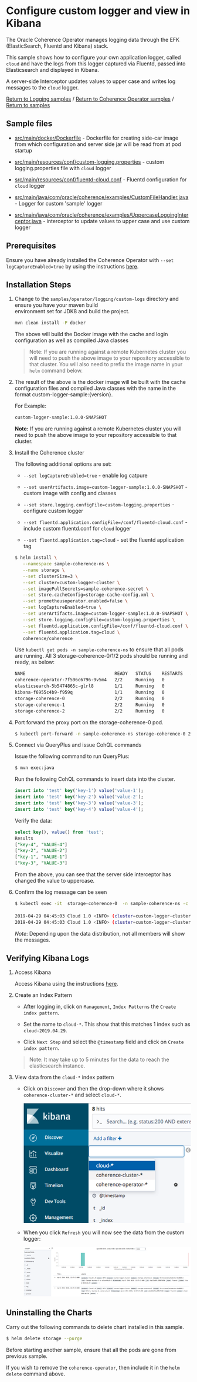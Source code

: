 # Configure custom logger and view in Kibana 

The Oracle Coherence Operator manages logging data through the EFK
(ElasticSearch, Fluentd and Kibana) stack.

This sample shows how to configure your own application logger, called `cloud` and have the logs 
from this logger captured via Fluentd, passed into Elasticsearch and displayed in Kibana. 

A server-side Interceptor updates values to upper case and writes log messages to the `cloud` logger.

[Return to Logging samples](../) / [Return to Coherence Operator samples](../../) / [Return to samples](../../../README.md#list-of-samples)

## Sample files

* [src/main/docker/Dockerfile](src/main/docker/Dockerfile) - Dockerfile for creating side-car image from which configuration
  and server side jar will be read from at pod startup

* [src/main/resources/conf/custom-logging.properties](src/main/resources/conf/custom-logging.properties) - custom logging.properties file with `cloud` logger

* [src/main/resources/conf/fluentd-cloud.conf](src/main/resources/conf/fluentd-cloud.conf) - Fluentd configuration for `cloud` logger

* [src/main/java/com/oracle/coherence/examples/CustomFileHandler.java](src/main/java/com/oracle/coherence/examples/CustomFileHandler.java) - Logger for custom 'sample' logger

* [src/main/java/com/oracle/coherence/examples/UppercaseLoggingInterceptor.java](src/main/java/com/oracle/coherence/examples/UppercaseLoggingInterceptor.java) - interceptor to update values to upper case and use custom logger

## Prerequisites

Ensure you have already installed the Coherence Operator with `--set logCaptureEnabled=true` by using the instructions [here](../../../README.md#install-the-coherence-operator).

## Installation Steps

1. Change to the `samples/operator/logging/custom-logs` directory and ensure you have your maven build     
   environment set for JDK8 and build the project.

   ```bash
   mvn clean install -P docker
   ```

   The above will build the Docker image with the cache and login configuration as well as compiled Java classes
   
   > Note: If you are running against a remote Kubernetes cluster you will need to
   > push the above image to your repository accessible to that cluster. You will also need to 
   > prefix the image name in your `helm` command below.

1. The result of the above is the docker image will be built with the cache configuration files
   and compiled Java classes with the name in the format custom-logger-sample:{version}.

   For Example:

   ```bash
   custom-logger-sample:1.0.0-SNAPSHOT
   ```

   **Note:** If you are running against a remote Kubernetes cluster you will need to
   push the above image to your repository accessible to that cluster.

1. Install the Coherence cluster

   The following additional options are set:
   
   * `--set logCaptureEnabled=true` - enable log catpure
   
   * `--set userArtifacts.image=custom-logger-sample:1.0.0-SNAPSHOT` - custom image with config and classes
   
   * `--set store.logging.configFile=custom-logging.properties` - configure custom logger
   
   * `--set fluentd.application.configFile=/conf/fluentd-cloud.conf` - include custom fluentd.conf for `cloud` logger
   
   * `--set fluentd.application.tag=cloud` - set the fluentd application tag
   
   ```bash
   $ helm install \
      --namespace sample-coherence-ns \
      --name storage \
      --set clusterSize=3 \
      --set cluster=custom-logger-cluster \
      --set imagePullSecrets=sample-coherence-secret \
      --set store.cacheConfig=storage-cache-config.xml \
      --set prometheusoperator.enabled=false \
      --set logCaptureEnabled=true \
      --set userArtifacts.image=custom-logger-sample:1.0.0-SNAPSHOT \
      --set store.logging.configFile=custom-logging.properties \
      --set fluentd.application.configFile=/conf/fluentd-cloud.conf \
      --set fluentd.application.tag=cloud \
      coherence/coherence
   ```

   Use `kubectl get pods -n sample-coherence-ns` to ensure that all pods are running.
   All 3 storage-coherence-0/1/2 pods should be running and ready, as below:

   ```bash
   NAME                                  READY   STATUS    RESTARTS   AGE
   coherence-operator-7f596c6796-9v5m4   2/2     Running   0          58m
   elasticsearch-5b5474865c-glrl8        1/1     Running   0          58m
   kibana-f6955c4b9-f959q                1/1     Running   0          58m
   storage-coherence-0                   2/2     Running   0          2m
   storage-coherence-1                   2/2     Running   0          1m
   storage-coherence-2                   2/2     Running   0          1m
   ```
          
1. Port forward the proxy port on the storage-coherence-0 pod.

   ```bash
   $ kubectl port-forward -n sample-coherence-ns storage-coherence-0 20000:20000
   ```

1. Connect via QueryPlus and issue CohQL commands

   Issue the following command to run QueryPlus:

   ```bash
   $ mvn exec:java
   ```

   Run the following CohQL commands to insert data into the cluster.

   ```sql
   insert into 'test' key('key-1') value('value-1');
   insert into 'test' key('key-2') value('value-2');
   insert into 'test' key('key-3') value('value-3');
   insert into 'test' key('key-4') value('value-4');
   ```
   
   Verify the data:
   
   ```sql
   select key(), value() from 'test';
   Results
   ["key-4", "VALUE-4"]
   ["key-2", "VALUE-2"]
   ["key-1", "VALUE-1"]
   ["key-3", "VALUE-3"]
   ```    
   
   From the above, you can see that the server side interceptor has changed the value
   to uppercase.
   
1. Confirm the log message can be seen 
   
   ```bash
   $ kubectl exec -it  storage-coherence-0  -n sample-coherence-ns -c coherence -- bash -c 'cat /logs/cloud*.log'
   
   2019-04-29 04:45:03 Cloud 1.0 <INFO> (cluster=custom-logger-cluster, member=storage-coherence-0, thread=PartitionedCacheWorker:0x0000:5): Before, key=key-4, value=value-4
   2019-04-29 04:45:03 Cloud 1.0 <INFO> (cluster=custom-logger-cluster, member=storage-coherence-0, thread=PartitionedCacheWorker:0x0000:5): Changed key=key-4 to value=VALUE-4
   ``` 
   
   *Note*: Depending upon the data distribution, not all members will show the messages.
   
## Verifying Kibana Logs

1. Access Kibana

   Access Kibana using the instructions [here](../../../README.md#access-kibana).
   
1. Create an Index Pattern

   * After logging in, click on `Management`, `Index Patterns` the `Create index pattern`.
   
   * Set the name to `cloud-*`. This show that this matches 1 index such as `cloud-2019.04.29`.
   
   * Click `Next Step` and select the `@timestamp` field and click on `Create index pattern`.
   
   >Note: It may take up to 5 minutes for the data to reach the elasticsearch instance.
   
1. View data from the `cloud-*` index pattern

   * Click on `Discover` and then the drop-down where it shows `coherence-cluster-*` and select `cloud-*`.
   
     ![Cloud Dropdown](img/cloud-dropdown.png)
   
   * When you click `Refresh` you will now see the data from the custom logger:
   
     ![Cloud logger data](img/cloud-data.png) 

## Uninstalling the Charts

Carry out the following commands to delete chart installed in this sample.

```bash
$ helm delete storage --purge
```

Before starting another sample, ensure that all the pods are gone from previous sample.

If you wish to remove the `coherence-operator`, then include it in the `helm delete` command above.
